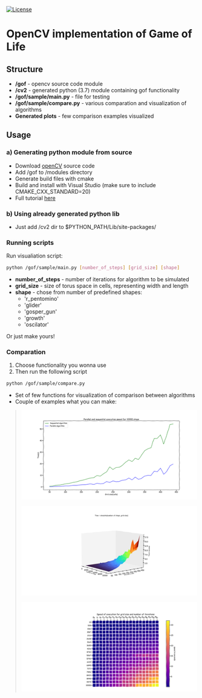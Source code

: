 [![License](https://img.shields.io/badge/License-Apache%202.0-blue.svg)](https://opensource.org/licenses/Apache-2.0)

# OpenCV implementation of Game of Life

## Structure

- **/gof** - opencv source code module
- **/cv2** - generated python (3.7) module containing gof functionality
- **/gof/sample/main.py** - file for testing
- **/gof/sample/compare.py** - various comparation and visualization of algorithms
- **Generated plots** - few comparison examples visualized

## Usage

### a) Generating python module from source
- Download [openCV](https://github.com/opencv/opencv) source code 
- Add /gof to /modules directory 
- Generate build files with cmake
- Build and install with Visual Studio (make sure to include CMAKE_CXX_STANDARD=20)
- Full tutorial [here](https://docs.opencv.org/4.x/d5/de5/tutorial_py_setup_in_windows.html)

### b) Using already generated python lib
- Just add /cv2 dir to $PYTHON_PATH/Lib/site-packages/

### Running scripts
Run visualiation script:
```bash
python /gof/sample/main.py [number_of_steps] [grid_size] [shape]
```
- **number_of_steps** - number of iterations for algorithm to be simulated
- **grid_size** - size of torus space in cells, representing width and length
- **shape** - chose from number of predefined shapes:
    - 'r_pentomino'
    - 'glider'
    - 'gosper_gun'
    - 'growth'
    - 'oscilator'

Or just make yours!

### Comparation
1. Choose functionality you wonna use
2. Then run the following script
```bash
python /gof/sample/compare.py 
```
- Set of few functions for visualization of comparison between algorithms
- Couple of examples what you can make:
>![first_image](Generated%20plots/Figure_1.png)
>
>![second_image](Generated%20plots/Figure_10.png)
>
>![third_image](Generated%20plots/Figure_14.png)